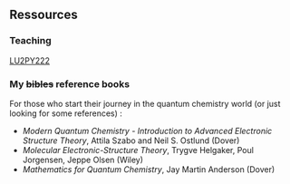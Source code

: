 ## Ressources

### Teaching
[LU2PY222](https://dtraore97.github.io/ressources/LU2PY222)

### My ~~bibles~~ reference books
For those who start their journey in the quantum chemistry world (or just looking for some references) : 

- *Modern Quantum Chemistry - Introduction to Advanced Electronic Structure Theory*, Attila Szabo and Neil S. Ostlund (Dover) 
- *Molecular Electronic-Structure Theory*, Trygve Helgaker, Poul Jorgensen, Jeppe Olsen (Wiley)
- *Mathematics for Quantum Chemistry*, Jay Martin Anderson (Dover)
